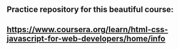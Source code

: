 ## Practice repository for this beautiful course:
## https://www.coursera.org/learn/html-css-javascript-for-web-developers/home/info
